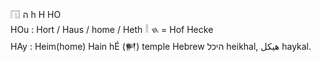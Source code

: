 𓉔 ה h H HO  
HOu : Hort / Haus / home / Heth 𓎛 𐤇 = Hof Hecke  
HAy : Heim(home) Hain hÉ (𒂍) temple Hebrew היכל heikhal, هيكل haykal.  